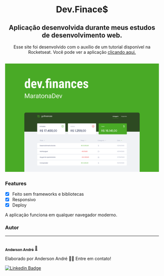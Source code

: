 <h1 align="center">
  Dev.Finace$
</h1>

<h2 align="center">
   Aplicação desenvolvida durante meus estudos de desenvolvimento web.
</h2>

<p align="center">Esse site foi desenvolvido com o auxílio de um tutorial disponível na Rocketseat.
  Você pode ver a aplicação <a href="https://anderson-andre-p.github.io/maratona-discover/" target="_blank">clicando aqui.</a>
</p>

<h2 align="center">
  <img alt="Demo do portfolio" title="#Portfolio" src="https://github.com/Anderson-Andre-P/maratona-discover/blob/main/img/Discover.png">
</h2>

### Features

- [x] Feito sem frameworks e bibliotecas
- [x] Responsivo
- [x] Deploy

<p>
  A aplicação funciona em qualquer navegador moderno.
</p>


### Autor
---

<a href="https://www.linkedin.com/in/anderson-andre-pereira/">
 <img style="border-radius: 50%;" src="https://media-exp1.licdn.com/dms/image/C4D03AQFNJAFWZ2h5nA/profile-displayphoto-shrink_800_800/0/1606771778737?e=1629936000&v=beta&t=mh0jVEGG_fvkE16VwussiwgJdlbK9IkSGPIXMSPKstI" width="100px;" alt=""/>
 <br />
 <sub><b>Anderson André</b></sub></a> <a href="https://www.linkedin.com/in/anderson-andre-pereira/" title="LinkedIn">🚀</a>


Elaborado por Anderson André 👋🏽 Entre em contato!

[![Linkedin Badge](https://img.shields.io/badge/LinkedIn-%40anderson--andre--pereira-blue)](https://www.linkedin.com/in/anderson-andre-pereira/) 
